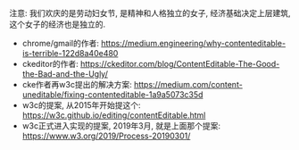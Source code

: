 注意: 我们欢庆的是劳动妇女节, 是精神和人格独立的女子, 经济基础决定上层建筑, 这个女子的经济也是独立的.

- chrome/gmail的作者: https://medium.engineering/why-contenteditable-is-terrible-122d8a40e480
- ckeditor的作者: https://ckeditor.com/blog/ContentEditable-The-Good-the-Bad-and-the-Ugly/
- cke作者再w3c提出的解决方案: https://medium.com/content-uneditable/fixing-contenteditable-1a9a5073c35d
- w3c的提案, 从2015年开始提这个: https://w3c.github.io/editing/contentEditable.html
- w3c正式进入实现的提案, 2019年3月, 就是上面那个提案:  https://www.w3.org/2019/Process-20190301/